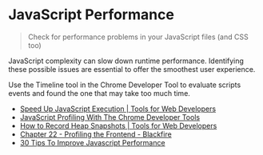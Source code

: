 # JavaScript Performance

> Check for performance problems in your JavaScript files (and CSS too)

JavaScript complexity can slow down runtime performance. Identifying these possible issues are essential to offer the smoothest user experience.

Use the Timeline tool in the Chrome Developer Tool to evaluate scripts events and found the one that may take too much time.

- [Speed Up JavaScript Execution | Tools for Web Developers](https://developers.google.com/web/tools/chrome-devtools/rendering-tools/js-execution)
- [JavaScript Profiling With The Chrome Developer Tools](https://www.smashingmagazine.com/2012/06/javascript-profiling-chrome-developer-tools/)
- [How to Record Heap Snapshots | Tools for Web Developers](https://developers.google.com/web/tools/chrome-devtools/memory-problems/heap-snapshots)
- [Chapter 22 - Profiling the Frontend - Blackfire](https://blackfire.io/docs/book/22-frontend-profiling)
- [30 Tips To Improve Javascript Performance](http://www.monitis.com/blog/30-tips-to-improve-javascript-performance/)